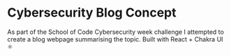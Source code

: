 # Cybersecurity Blog Concept

As part of the School of Code Cybersecurity week challenge I attempted to create a blog webpage summarising the topic. Built with React + Chakra UI ⚛️
